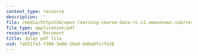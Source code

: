 ```yaml
---
content_type: resource
description: ''
file: /media/https%3A/open-learning-course-data-rc.s3.amazonaws.com/res-9-003-brains-minds-and-machines-summer-course-summer-2015/7ab51fa373903e882be0bdbe8fccfe58_43kansULeBE.pdf
file_type: application/pdf
resourcetype: Document
title: 3play pdf file
uid: 7ab51fa3-7390-3e88-2be0-bdbe8fccfe58
---
```

